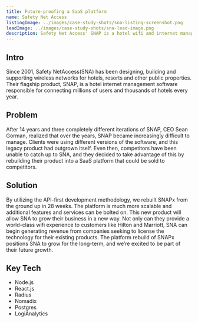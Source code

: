 ```yaml
---
title: Future-proofing a SaaS platform
name: Safety Net Access
listingImage: ../images/case-study-shots/sna-listing-screenshot.png
leadImage: ../images/case-study-shots/sna-lead-image.png
description: Safety Net Access' SNAP is a hotel wifi and internet management platform. We helped them rebuild and consolidate a product with three different generations of users  and prepared it for a SaaS offering.
---
```


## Intro

Since 2001, Safety NetAccess(SNA) has been designing, building and supporting wireless networks for hotels, resorts and other public properties. Their flagship product, SNAP, is a hotel internet management software responsible for connecting millions of users and thousands of hotels every year.

## Problem

After 14 years and three completely different iterations of SNAP, CEO Sean Gorman, realized that over the years, SNAP became increasingly difficult to manage. Clients were using different versions of the software, and this legacy product had outgrown itself. Even then, competitors have been unable to catch up to SNA, and they decided to take advantage of this by rebuilding their product into a SaaS platform that could be sold to competitors.

## Solution

By utilizing the API-first development methodology, we rebuilt SNAPx from the ground up in 28 weeks. The platform is much more scalable and additional features and services can be bolted on. This new product will allow SNA to grow their business in a new way. Not only can they provide a world-class wifi experience to customers like Hilton and Marriott, SNA can begin generating revenue from companies seeking to license the technology for their existing products. The platform rebuild of SNAPx positions SNA to grow for the long-term, and we’re excited to be part of their future growth.

## Key Tech

* Node.js
* React.js
* Radius
* Nomadix
* Postgres
* LogiAnalytics